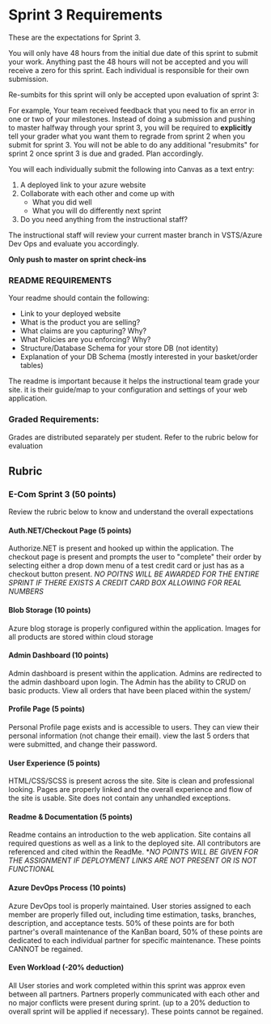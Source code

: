 # Sprint 3 Requirements

These are the expectations for Sprint 3.

You will only have 48 hours from the initial due date of this sprint to submit your work. Anything past the 48 hours will not be accepted and you will receive a zero for this sprint. Each individual is responsible for their own submission. 

Re-sumbits for this sprint will only be accepted upon evaluation of sprint 3:

For example, Your team received feedback that you need to fix an error in one or two of your milestones. Instead of doing a submission and pushing to master halfway through your sprint 3, you will be required to **explicitly** tell your grader what you want them to regrade from sprint 2 when you submit for sprint 3. You will not be able to do any additional "resubmits" for sprint 2 once sprint 3 is due and graded. Plan accordingly.

You will each individually submit the following into Canvas as a text entry:

1. A deployed link to your azure website
1. Collaborate with each other and come up with 
    - What you did well
    - What you will do differently next sprint
1. Do you need anything from the instructional staff?

The instructional staff will review your current master branch in VSTS/Azure Dev Ops and evaluate you accordingly.

**Only push to master on sprint check-ins**


### README REQUIREMENTS
Your readme should contain the following:
  - Link to your deployed website
  - What is the product you are selling?
  - What claims are you capturing? Why?
  - What Policies are you enforcing? Why?
  - Structure/Database Schema for your store DB (not identity)
  - Explanation of your DB Schema (mostly interested in your basket/order tables)
  

The readme is important because it helps the instructional team grade your site. it is their guide/map
to your configuration and settings of your web application. 


### Graded Requirements:
Grades are distributed separately per student. Refer to the rubric below for evaluation


## Rubric

### E-Com Sprint 3 (50 points)

Review the rubric below to know and understand the overall expectations


#### Auth.NET/Checkout Page (5 points)

Authorize.NET is present and hooked up within the application. The checkout page is present and prompts the user to "complete"
 their order by selecting either a drop down menu of a test credit card or just has as a checkout button present. *NO POITNS WILL BE AWARDED FOR THE ENTIRE SPRINT IF THERE EXISTS A CREDIT CARD BOX ALLOWING FOR REAL NUMBERS*

#### Blob Storage (10 points)
Azure blog storage is properly configured within the application. Images for all products are stored within cloud storage


#### Admin Dashboard (10 points)

Admin dashboard is present within the application. Admins are redirected to the admin dashboard upon login. The Admin has the ability to CRUD on basic products. View all orders that have been placed within the system/


#### Profile Page (5 points)
Personal Profile page exists and is accessible to users. They can view their personal information (not change their email). view the last 5 orders that were submitted, and change their password. 


#### User Experience (5 points)
HTML/CSS/SCSS is present across the site. Site is clean and professional looking. Pages are properly linked and the overall experience and flow of the site is usable. Site does not contain any unhandled exceptions.

#### Readme & Documentation (5 points)
Readme contains an introduction to the web application. Site contains all required questions as well as a link to the deployed site. All contributors are referenced and cited within the ReadMe. **NO POINTS WILL BE GIVEN FOR THE ASSIGNMENT IF DEPLOYMENT LINKS ARE NOT PRESENT OR IS NOT FUNCTIONAL*

#### Azure DevOps Process (10 points)
Azure DevOps tool is properly maintained. User stories assigned to each member are properly filled out, including time estimation, tasks, branches, description, and acceptance tests. 50% of these points are for both partner's overall maintenance of the KanBan board, 50% of these points are dedicated to each individual partner for specific maintenance. These points CANNOT be regained.

#### Even Workload (-20% deduction)
All User stories and work completed within this sprint was approx even between all partners. Partners properly communicated with each other and no major conflicts were present during sprint. (up to a 20% deduction to overall sprint will be applied if necessary). These points cannot be regained.